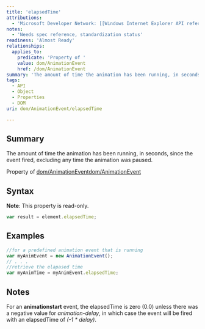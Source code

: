 ```yaml
---
title: 'elapsedTime'
attributions:
  - 'Microsoft Developer Network: [[Windows Internet Explorer API reference](http://msdn.microsoft.com/en-us/library/ie/hh828809%28v=vs.85%29.aspx) Article]'
notes:
  - 'Needs spec reference, standardization status'
readiness: 'Almost Ready'
relationships:
  applies_to:
    predicate: 'Property of '
    value: dom/AnimationEvent
    href: /dom/AnimationEvent
summary: 'The amount of time the animation has been running, in seconds, since the event fired, excluding any time the animation was paused.'
tags:
  - API
  - Object
  - Properties
  - DOM
uri: dom/AnimationEvent/elapsedTime

---
```

## Summary

The amount of time the animation has been running, in seconds, since the event fired, excluding any time the animation was paused.

Property of [dom/AnimationEvent](/dom/AnimationEvent)[dom/AnimationEvent](/dom/AnimationEvent)

## Syntax

**Note**: This property is read-only.

``` js
var result = element.elapsedTime;
```

## Examples

``` js
//for a predefined animation event that is running
var myAnimEvent = new AnimationEvent();
// . . .
//retrieve the elapased time
var myAnimTime = myAnimEvent.elapsedTime;
```

## Notes

For an **animationstart** event, the elapsedTime is zero (0.0) unless there was a negative value for *animation-delay*, in which case the event will be fired with an elapsedTime of *(-1 \* delay)*.
